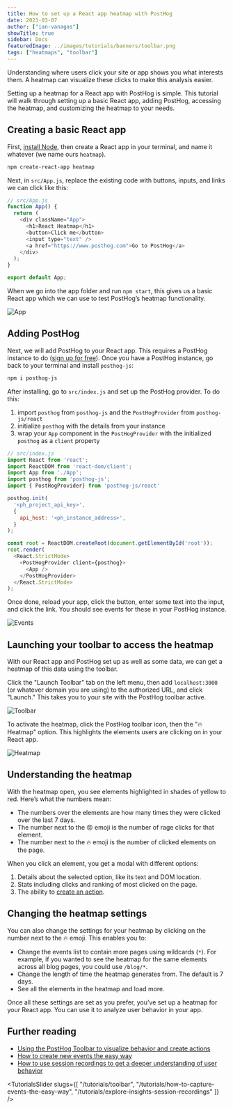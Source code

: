 ```yaml
---
title: How to set up a React app heatmap with PostHog
date: 2023-03-07
author: ["ian-vanagas"]
showTitle: true
sidebar: Docs
featuredImage: ../images/tutorials/banners/toolbar.png
tags: ["heatmaps", "toolbar"]
---
```


Understanding where users click your site or app shows you what interests them. A heatmap can visualize these clicks to make this analysis easier.

Setting up a heatmap for a React app with PostHog is simple. This tutorial will walk through setting up a basic React app, adding PostHog, accessing the heatmap, and customizing the heatmap to your needs.

## Creating a basic React app

First, [install Node](https://nodejs.dev/en/learn/how-to-install-nodejs/), then create a React app in your terminal, and name it whatever (we name ours `heatmap`).

```bash
npm create-react-app heatmap
```

Next, in `src/App.js`, replace the existing code with buttons, inputs, and links we can click like this:

```js
// src/App.js
function App() {
  return (
    <div className="App">
      <h1>React Heatmap</h1>
      <button>Click me</button>
      <input type="text" />
      <a href="https://www.posthog.com">Go to PostHog</a>
    </div>
  );
}

export default App;
```

When we go into the app folder and run `npm start`, this gives us a basic React app which we can use to test PostHog’s heatmap functionality.

![App](../images/tutorials/react-heatmap/app.png)

## Adding PostHog

Next, we will add PostHog to your React app. This requires a PostHog instance to do ([sign up for free](https://app.posthog.com/signup)). Once you have a PostHog instance, go back to your terminal and install `posthog-js`:

```bash
npm i posthog-js
```

After installing, go to `src/index.js` and set up the PostHog provider. To do this:

1. import `posthog` from `posthog-js` and the `PostHogProvider` from `posthog-js/react`
2. initialize `posthog` with the details from your instance
3. wrap your `App` component in the `PostHogProvider` with the initialized `posthog` as a `client` property

```js
// src/index.js
import React from 'react';
import ReactDOM from 'react-dom/client';
import App from './App';
import posthog from 'posthog-js';
import { PostHogProvider} from 'posthog-js/react'

posthog.init(
  '<ph_project_api_key>',
  {
    api_host: '<ph_instance_address>',
  }
);

const root = ReactDOM.createRoot(document.getElementById('root'));
root.render(
  <React.StrictMode>
    <PostHogProvider client={posthog}>
      <App />
    </PostHogProvider>
  </React.StrictMode>
);
```

Once done, reload your app, click the button, enter some text into the input, and click the link. You should see events for these in your PostHog instance.

![Events](../images/tutorials/react-heatmap/events.png)

## Launching your toolbar to access the heatmap

With our React app and PostHog set up as well as some data, we can get a heatmap of this data using the toolbar. 

Click the "Launch Toolbar" tab on the left menu, then add `localhost:3000` (or whatever domain you are using) to the authorized URL, and click "Launch." This takes you to your site with the PostHog toolbar active.

![Toolbar](../images/tutorials/react-heatmap/toolbar.png)

To activate the heatmap, click the PostHog toolbar icon, then the "🔥 Heatmap" option. This highlights the elements users are clicking on in your React app.

![Heatmap](../images/tutorials/react-heatmap/heatmap.png)

## Understanding the heatmap

With the heatmap open, you see elements highlighted in shades of yellow to red. Here’s what the numbers mean:

- The numbers over the elements are how many times they were clicked over the last 7 days.
- The number next to the 😡 emoji is the number of rage clicks for that element.
- The number next to the 🔥 emoji is the number of clicked elements on the page.

When you click an element, you get a modal with different options:

1. Details about the selected option, like its text and DOM location.
2. Stats including clicks and ranking of most clicked on the page.
3. The ability to [create an action](/tutorials/how-to-capture-events-the-easy-way).

## Changing the heatmap settings

You can also change the settings for your heatmap by clicking on the number next to the 🔥 emoji. This enables you to:

- Change the events list to contain more pages using wildcards (`*`). For example, if you wanted to see the heatmap for the same elements across all blog pages, you could use `/blog/*`.
- Change the length of time the heatmap generates from. The default is 7 days.
- See all the elements in the heatmap and load more.

Once all these settings are set as you prefer, you’ve set up a heatmap for your React app. You can use it to analyze user behavior in your app.

## Further reading

- [Using the PostHog Toolbar to visualize behavior and create actions](/tutorials/toolbar)
- [How to create new events the easy way](/tutorials/how-to-capture-events-the-easy-way)
- [How to use session recordings to get a deeper understanding of user behavior](/tutorials/explore-insights-session-recordings)

<TutorialsSlider slugs={[
  "/tutorials/toolbar",
  "/tutorials/how-to-capture-events-the-easy-way",
  "/tutorials/explore-insights-session-recordings"
]} />

<TracksCTA/>
